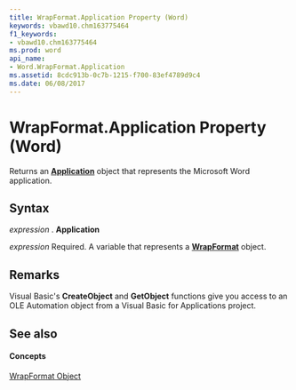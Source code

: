 ```yaml
---
title: WrapFormat.Application Property (Word)
keywords: vbawd10.chm163775464
f1_keywords:
- vbawd10.chm163775464
ms.prod: word
api_name:
- Word.WrapFormat.Application
ms.assetid: 8cdc913b-0c7b-1215-f700-83ef4789d9c4
ms.date: 06/08/2017
---
```



# WrapFormat.Application Property (Word)

Returns an  **[Application](Word.Application.md)** object that represents the Microsoft Word application.


## Syntax

 _expression_ . **Application**

 _expression_ Required. A variable that represents a **[WrapFormat](Word.WrapFormat.md)** object.


## Remarks

Visual Basic's  **CreateObject** and **GetObject** functions give you access to an OLE Automation object from a Visual Basic for Applications project.


## See also


#### Concepts


[WrapFormat Object](Word.WrapFormat.md)

